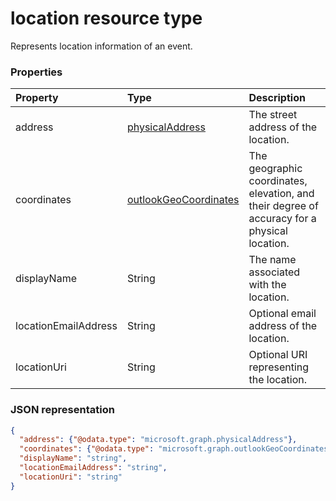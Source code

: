 # location resource type

Represents location information of an event.


### Properties
| Property  | Type   | Description                                                     |
|:----------|:-------|:----------------------------------------------------------------|
| address | [physicalAddress](physicalAddress.md) |The street address of the location. |
| coordinates | [outlookGeoCoordinates](outlookGeoCoordinates.md) |The geographic coordinates, elevation, and their degree of accuracy for a physical location. |
| displayName  | String | The name associated with the location.                       |
| locationEmailAddress | String | Optional email address of the location.              |
| locationUri | String | Optional URI representing the location.|


### JSON representation

<!-- {
  "blockType": "resource",
  "optionalProperties": [

  ],
  "@odata.type": "microsoft.graph.location"
}-->
```json
{
  "address": {"@odata.type": "microsoft.graph.physicalAddress"},
  "coordinates": {"@odata.type": "microsoft.graph.outlookGeoCoordinates"},  
  "displayName": "string",
  "locationEmailAddress": "string",
  "locationUri": "string"
}

```

<!-- uuid: 8fcb5dbc-d5aa-4681-8e31-b001d5168d79
2015-10-25 14:57:30 UTC -->
<!-- {
  "type": "#page.annotation",
  "description": "location resource",
  "keywords": "",
  "section": "documentation",
  "tocPath": ""
}-->